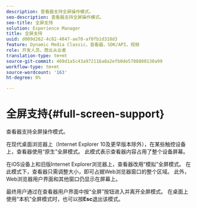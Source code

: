 ```yaml
---
description: 查看器支持全屏操作模式。
seo-description: 查看器支持全屏操作模式。
seo-title: 全屏支持
solution: Experience Manager
title: 全屏支持
uuid: d009d262-4c82-4847-ae70-af0fb1d318d3
feature: Dynamic Media Classic，查看器，SDK/API，视频
role: 开发人员，商业从业者
translation-type: tm+mt
source-git-commit: 469d1a5c43a972116a8a2efb0de5708800130a99
workflow-type: tm+mt
source-wordcount: '163'
ht-degree: 0%

---
```



# 全屏支持{#full-screen-support}

查看器支持全屏操作模式。

在现代桌面浏览器上（Internet Explorer 10及更早版本除外），在某些触控设备上，查看器使用“原生”全屏模式。 此模式表示查看器内容占用了整个设备屏幕。

在iOS设备上和旧版Internet Explorer浏览器上，查看器改用“模拟”全屏模式。 在此模式下，查看器只需调整大小，即可占据Web浏览器窗口的整个区域。 此外，Web浏览器用户界面和其他窗口仍显示在屏幕上。

最终用户通过在查看器用户界面中按“全屏”按钮进入并离开全屏模式。 在桌面上使用“本机”全屏模式时，也可以按&#x200B;**Esc**&#x200B;退出该模式。

